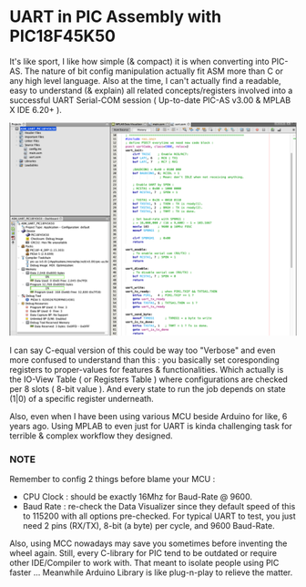 UART in PIC Assembly with PIC18F45K50
======================================
It's like sport, I like how simple (& compact) it is when converting into PIC-AS. The nature of bit config manipulation actually fit ASM more than C or any high level language. Also at the time, I can't actually find a readable, easy to understand (& explain) all related concepts/registers involved into a successful UART Serial-COM session ( Up-to-date PIC-AS v3.00 & MPLAB X IDE 6.20+ ).

![IDE](https://github.com/thetrung/ASM_UART_PIC18F45K50/blob/master/ASM_UART.png)

I can say C-equal version of this could be way too "Verbose" and even more confused to understand than this : you basically set coresponding registers to proper-values for features & functionalities. Which actually is the IO-View Table ( or Registers Table ) where configurations are checked per 8 slots ( 8-bit value ). And every state to run the job depends on state (1|0) of a specific register underneath.

Also, even when I have been using various MCU beside Arduino for like, 6 years ago. Using MPLAB to even just for UART is kinda challenging task for terrible & complex workflow they designed. 

### NOTE 
Remember to config 2 things before blame your MCU :
- CPU Clock : should be exactly 16Mhz for Baud-Rate @ 9600.
- Baud Rate : re-check the Data Visualizer since they default speed of this to 115200 with all options pre-checked. For typical UART to test, you just need 2 pins (RX/TX), 8-bit (a byte) per cycle, and 9600 Baud-Rate.

Also, using MCC nowadays may save you sometimes before inventing the wheel again. Still, every C-library for PIC tend to be outdated or require other IDE/Compiler to work with. That meant to isolate people using PIC faster ... Meanwhile Arduino Library is like plug-n-play to relieve the matter.
